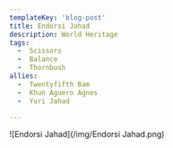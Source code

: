 ```yaml
---
templateKey: 'blog-post'
title: Endorsi Jahad
description: World Heritage
tags:
  -  Scissors
  -  Balance
  -  Thornbush
allies:
  -  Twentyfifth Bam
  -  Khun Aguero Agnes
  -  Yuri Jahad

---
```

![Endorsi Jahad](/img/Endorsi Jahad.png)
